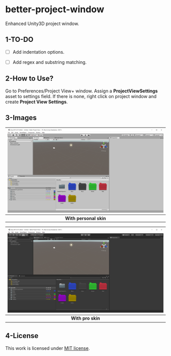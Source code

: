 # better-project-window
Enhanced Unity3D project window.



## 1-TO-DO

- [ ] Add indentation options.
- [ ] Add regex and substring matching.




## 2-How to Use?
Go to Preferences/Project View+ window. Assign a **ProjectViewSettings** asset to settings field. If there is none, right click on project window and create **Project View Settings**.


## 3-Images

| ![](https://github.com/furkancaglayan/better-project-window/blob/master/Assets/Example%20Folder/Images/skin_personal.png) | 
|:--:| 
| **With personal skin** |

| ![](https://github.com/furkancaglayan/better-project-window/blob/master/Assets/Example%20Folder/Images/skin_pro.png) | 
|:--:| 
| **With pro skin** |



## 4-License
This work is licensed under [MIT license](https://github.com/furkancaglayan/Detecting-Potentially-Hurtful-and-Toxic-Comments/blob/master/LICENSE).

